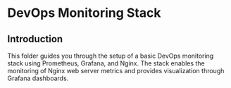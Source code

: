 # DevOps Monitoring Stack

## Introduction

This folder guides you through the setup of a basic DevOps monitoring stack using Prometheus, Grafana, and Nginx. The stack enables the monitoring of Nginx web server metrics and provides visualization through Grafana dashboards.